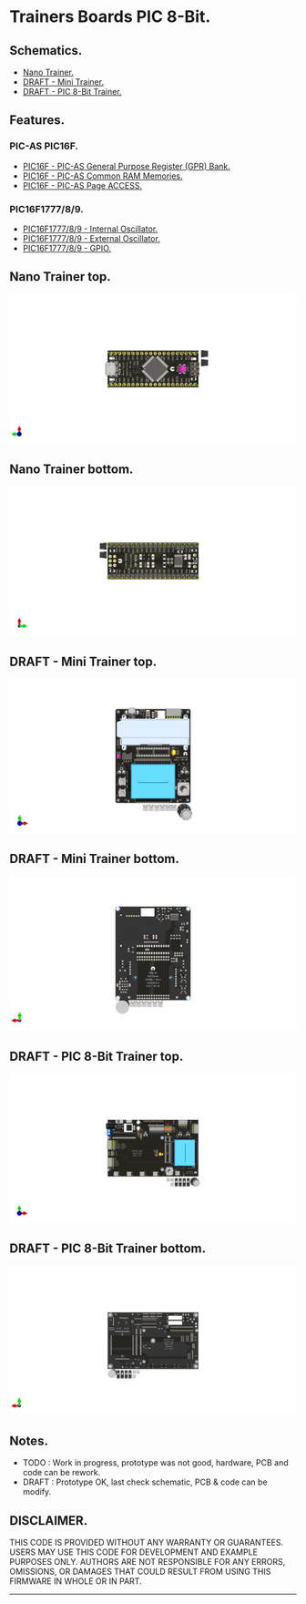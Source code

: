 # Trainers Boards PIC 8-Bit.

## Schematics.

- [Nano Trainer.](https://github.com/tronixio/trainers-pic8bit/blob/main/Kicad/nano/pdf/schematic.pdf)
- [DRAFT - Mini Trainer.](https://github.com/tronixio/trainers-pic8bit/blob/main/Kicad/mini/pdf/schematic.pdf)
- [DRAFT - PIC 8-Bit Trainer.](https://github.com/tronixio/trainers-pic8bit/blob/main/Kicad/trainer/pdf/schematic.pdf)

<!-- ## PIC 8-Bit MCU Features. -->

<!-- - [PIC16F1777/8/9 Features](https://github.com/tronixio/trainers-pic8bit/tree/main/features#readme) -->

## Features.

### PIC-AS PIC16F.

- [PIC16F - PIC-AS General Purpose Register (GPR) Bank.](https://github.com/tronixio/trainers-pic8bit/blob/main/Features/pic16f/gpr.md)
- [PIC16F - PIC-AS Common RAM Memories.](https://github.com/tronixio/trainers-pic8bit/blob/main/Features/pic16f/ram.md)
- [PIC16F - PIC-AS Page ACCESS.](https://github.com/tronixio/trainers-pic8bit/blob/main/Features/pic16f/page.md)

### PIC16F1777/8/9.

- [PIC16F1777/8/9 - Internal Oscillator.](https://github.com/tronixio/trainers-pic8bit/blob/main/Features/pic16f177x/intosc.md)
- [PIC16F1777/8/9 - External Oscillator.](https://github.com/tronixio/trainers-pic8bit/blob/main/Features/pic16f177x/extosc.md)
- [PIC16F1777/8/9 - GPIO.](https://github.com/tronixio/trainers-pic8bit/blob/main/Features/pic16f177x/gpio.md)
<!--- [PIC16F1777/8/9 - CPP-PWM](https://github.com/tronixio/trainers-pic8bit/blob/main/features/pic16f177x//cpp-pwm.md) -->
<!--- [PIC16F1777/8/9 - SPI](https://github.com/tronixio/trainers-pic8bit/blob/main/features/pic16f177x//spi.md) -->
<!--- [PIC16F1777/8/9 - EUSART](https://github.com/tronixio/trainers-pic8bit/blob/main/features/pic16f177x//eusart.md) -->

## Nano Trainer top.

![Nano Trainer top.](https://github.com/tronixio/trainers-pic8bit/blob/main/Kicad/nano/pics/top.png)

## Nano Trainer bottom.

![Nano Trainer bottom.](https://github.com/tronixio/trainers-pic8bit/blob/main/Kicad/nano/pics/bottom.png)

## DRAFT - Mini Trainer top.

![Mini Trainer top.](https://github.com/tronixio/trainers-pic8bit/blob/main/Kicad/mini/pics/top.png)

## DRAFT - Mini Trainer bottom.

![Mini Trainer bottom.](https://github.com/tronixio/trainers-pic8bit/blob/main/Kicad/mini/pics/bottom.png)

## DRAFT - PIC 8-Bit Trainer top.

![PIC 8-Bit Trainer top.](https://github.com/tronixio/trainers-pic8bit/blob/main/Kicad/trainer/pics/top.png)

## DRAFT - PIC 8-Bit Trainer bottom.

![PIC 8-Bit Trainer bottom.](https://github.com/tronixio/trainers-pic8bit/blob/main/Kicad/trainer/pics/bottom.png)

## Notes.

- TODO : Work in progress, prototype was not good, hardware, PCB and code can be rework.
- DRAFT : Prototype OK, last check schematic, PCB & code can be modify.

## DISCLAIMER.

THIS CODE IS PROVIDED WITHOUT ANY WARRANTY OR GUARANTEES.
USERS MAY USE THIS CODE FOR DEVELOPMENT AND EXAMPLE PURPOSES ONLY.
AUTHORS ARE NOT RESPONSIBLE FOR ANY ERRORS, OMISSIONS, OR DAMAGES THAT COULD
RESULT FROM USING THIS FIRMWARE IN WHOLE OR IN PART.

---
